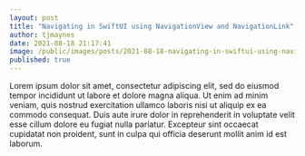 ```yaml
---
layout: post
title: "Navigating in SwiftUI using NavigationView and NavigationLink"
author: tjmaynes
date: 2021-08-18 21:17:41
image: /public/images/posts/2021-08-18-navigating-in-swiftui-using-navigationview-and-navigationlink/background.jpg
published: true 
---
```

Lorem ipsum dolor sit amet, consectetur adipiscing elit, sed do eiusmod tempor incididunt ut labore et dolore magna aliqua. Ut enim ad minim veniam, quis nostrud exercitation ullamco laboris nisi ut aliquip ex ea commodo consequat. Duis aute irure dolor in reprehenderit in voluptate velit esse cillum dolore eu fugiat nulla pariatur. Excepteur sint occaecat cupidatat non proident, sunt in culpa qui officia deserunt mollit anim id est laborum.
